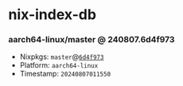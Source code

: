 # nix-index-db
### aarch64-linux/master @ 240807.6d4f973
- Nixpkgs: `master`@[`6d4f973`](https://github.com/NixOS/nixpkgs/commit/6d4f973156d7491b32648285f76b3c6807b7055b)
- Platform: `aarch64-linux`
- Timestamp: `20240807011550`
